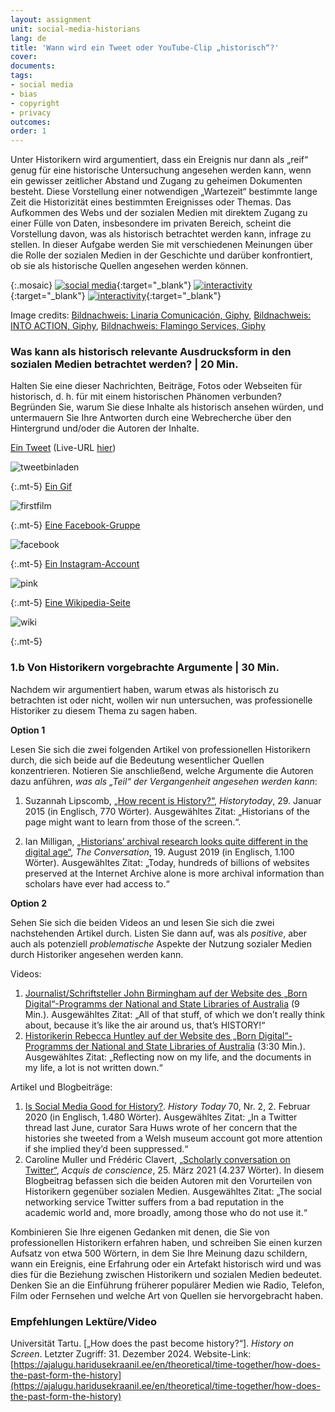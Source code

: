 ```yaml
---
layout: assignment
unit: social-media-historians
lang: de
title: 'Wann wird ein Tweet oder YouTube-Clip „historisch“?'
cover:
documents:
tags:
- social media
- bias
- copyright
- privacy
outcomes:
order: 1
---
```


Unter Historikern wird argumentiert, dass ein Ereignis nur dann als „reif“ genug für eine historische Untersuchung angesehen werden kann, wenn ein gewisser zeitlicher Abstand und Zugang zu geheimen Dokumenten besteht. Diese Vorstellung einer notwendigen „Wartezeit“ bestimmte lange Zeit die Historizität eines bestimmten Ereignisses oder Themas. Das Aufkommen des Webs und der sozialen Medien mit direktem Zugang zu einer Fülle von Daten, insbesondere im privaten Bereich, scheint die Vorstellung davon, was als historisch betrachtet werden kann, infrage zu stellen. In dieser Aufgabe werden Sie mit verschiedenen Meinungen über die Rolle der sozialen Medien in der Geschichte und darüber konfrontiert, ob sie als historische Quellen angesehen werden können.

{:.mosaic}
[![social media](https://media.giphy.com/media/rB8CbdO6xSJofmOAKL/giphy.webp "Bildnachweis: Linaria Comunicación, Giphy")](https://giphy.com/gifs/comunicacion-linaria-linariacomunicacion-rB8CbdO6xSJofmOAKL){:target="_blank"}
[![interactivity](https://media.giphy.com/media/gIMdqhwG5Xa45Mb2Ex/giphy.webp "Bildnachweis: INTO ACTION, Giphy")](https://giphy.com/gifs/IntoAction-covid-fake-news-misinformation-gIMdqhwG5Xa45Mb2Ex){:target="_blank"}
[![interactivity](https://media.giphy.com/media/jQmn1Dkw55R3cjm3eC/giphy.webp "Bildnachweis: Flamingo Services, Giphy")](https://giphy.com/gifs/instagram-hearts-likes-jQmn1Dkw55R3cjm3eC){:target="_blank"}

Image credits:
[Bildnachweis: Linaria Comunicación, Giphy](https://media.giphy.com/media/rB8CbdO6xSJofmOAKL/giphy.gif),
[Bildnachweis: INTO ACTION, Giphy](https://media.giphy.com/media/gIMdqhwG5Xa45Mb2Ex/giphy.gif),
[Bildnachweis: Flamingo Services, Giphy](https://media.giphy.com/media/jQmn1Dkw55R3cjm3eC/giphy.gif)

<!-- more -->

<!-- briefing-student -->

### Was kann als historisch relevante Ausdrucksform in den sozialen Medien betrachtet werden? | 20 Min.
<!-- section-contents -->

Halten Sie eine dieser Nachrichten, Beiträge, Fotos oder Webseiten für historisch, d. h. für mit einem historischen Phänomen verbunden? Begründen Sie, warum Sie diese Inhalte als historisch ansehen würden, und untermauern Sie Ihre Antworten durch eine Webrecherche über den Hintergrund und/oder die Autoren der Inhalte.


[Ein Tweet](https://www.bbc.com/news/technology-13257940) (Live-URL [hier](https://twitter.com/reallyvirtual/status/64780730286358528)) 

![tweetbinladen](../../../assets/images/social-media/tweetbinladen.png)

{:.mt-5}
[Ein Gif](https://media.giphy.com/media/LMeVjYYdUkOoE/giphy.gif)

![firstfilm](../../../assets/images/social-media/firstfilm.gif)

{:.mt-5}
[Eine Facebook-Gruppe](https://www.facebook.com/groups/1500687070143366)

![facebook](../../../assets/images/social-media/facebook.png)

{:.mt-5}
[Ein Instagram-Account](https://www.instagram.com/lgbt_history/)

![pink](../../../assets/images/social-media/pink.png)

{:.mt-5}
[Eine Wikipedia-Seite](https://en.wikipedia.org/wiki/List_of_female_explorers_and_travelers)

![wiki](../../../assets/images/social-media/wiki.png)

{:.mt-5}

<!-- section -->

### 1.b Von Historikern vorgebrachte Argumente | 30 Min.
<!-- section-contents -->
Nachdem wir argumentiert haben, warum etwas als historisch zu betrachten ist oder nicht, wollen wir nun untersuchen, was professionelle Historiker zu diesem Thema zu sagen haben.

**Option 1**

Lesen Sie sich die zwei folgenden Artikel von professionellen Historikern durch, die sich beide auf die Bedeutung wesentlicher Quellen konzentrieren. Notieren Sie anschließend, welche Argumente die Autoren dazu anführen, *was als „Teil“ der Vergangenheit angesehen werden kann*:

1.	Suzannah Lipscomb, [„How recent is History?“](https://www.historytoday.com/how-recent-history), *Historytoday*, 29. Januar 2015 (in Englisch, 770 Wörter).
Ausgewähltes Zitat: „Historians of the page might want to learn from those of the screen.“.

2.	Ian Milligan, [„Historians’ archival research looks quite different in the digital age“](https://theconversation.com/historians-archival-research-looks-quite-different-in-the-digital-age-121096), *The Conversation*, 19. August 2019 (in Englisch, 1.100 Wörter).
Ausgewähltes Zitat: „Today, hundreds of billions of websites preserved at the Internet Archive alone is more archival information than scholars have ever had access to.“

**Option 2**

Sehen Sie sich die beiden Videos an und lesen Sie sich die zwei nachstehenden Artikel durch. Listen Sie dann auf, was als *positive*, aber auch als potenziell *problematische* Aspekte der Nutzung sozialer Medien durch Historiker angesehen werden kann.

Videos:

1.	[Journalist/Schriftsteller John Birmingham auf der Website des „Born Digital“-Programms der National and State Libraries of Australia](https://youtu.be/p9BmO-HLcVk) (9 Min.). 
Ausgewähltes Zitat: „All of that stuff, of which we don’t really think about, because it’s like the air around us, that’s HISTORY!“
2.	[Historikerin Rebecca Huntley auf der Website des „Born Digital“-Programms der National and State Libraries of Australia](https://www.youtube.com/watch?v=hR9VQPfNHaE&feature=youtu.be) (3:30 Min.). Ausgewähltes Zitat: „Reflecting now on my life, and the documents in my life, a lot is not written down.“

Artikel und Blogbeiträge:

1.	[Is Social Media Good for History?](https://www.historytoday.com/archive/head-head/social-media-good-history). *History Today* 70, Nr. 2, 2. Februar 2020 (in Englisch, 1.480 Wörter). 
Ausgewähltes Zitat: „In a Twitter thread last June, curator Sara Huws wrote of her concern that the histories she tweeted from a Welsh museum account got more attention if she implied they’d been suppressed.“
2.	Caroline Muller und Frédéric Clavert, [„Scholarly conversation on Twitter“](https://consciences.hypotheses.org/2721), *Acquis de conscience*, 25. März 2021 (4.237 Wörter). 
In diesem Blogbeitrag befassen sich die beiden Autoren mit den Vorurteilen von Historikern gegenüber sozialen Medien. Ausgewähltes Zitat: „The social networking service Twitter suffers from a bad reputation in the academic world and, more broadly, among those who do not use it.“

Kombinieren Sie Ihre eigenen Gedanken mit denen, die Sie von professionellen Historikern erfahren haben, und schreiben Sie einen kurzen Aufsatz von etwa 500 Wörtern, in dem Sie Ihre Meinung dazu schildern, wann ein Ereignis, eine Erfahrung oder ein Artefakt historisch wird und was dies für die Beziehung zwischen Historikern und sozialen Medien bedeutet. Denken Sie an die Einführung früherer populärer Medien wie Radio, Telefon, Film oder Fernsehen und welche Art von Quellen sie hervorgebracht haben.

<!-- section -->

### Empfehlungen Lektüre/Video
<!-- section-contents -->
Universität Tartu. [„How does the past become history?“]. *History on Screen*. Letzter Zugriff: 31. Dezember 2024. Website-Link: [https://ajalugu.haridusekraanil.ee/en/theoretical/time-together/how-does-the-past-form-the-history](https://ajalugu.haridusekraanil.ee/en/theoretical/time-together/how-does-the-past-form-the-history)


<!-- briefing-teacher -->
